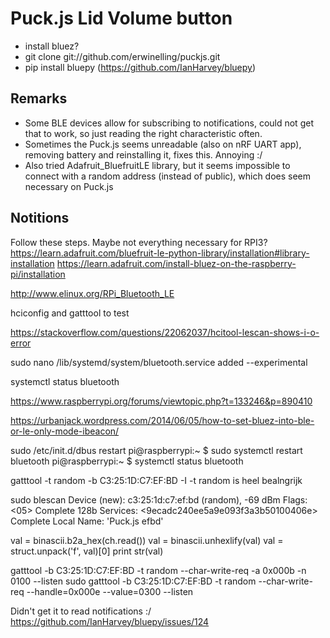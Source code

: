 # Puck.js Lid Volume button

* install bluez?
* git clone git://github.com/erwinelling/puckjs.git
* pip install bluepy (https://github.com/IanHarvey/bluepy)



## Remarks

* Some BLE devices allow for subscribing to notifications, could not get that to work, so just reading the right characteristic often.
* Sometimes the Puck.js seems unreadable (also on nRF UART app), removing battery and reinstalling it, fixes this. Annoying :/
* Also tried Adafruit_BluefruitLE library, but it seems impossible to connect with a random address (instead of public), which does seem necessary on Puck.js


## Notitions
Follow these steps. Maybe not everything necessary for RPI3?
https://learn.adafruit.com/bluefruit-le-python-library/installation#library-installation
https://learn.adafruit.com/install-bluez-on-the-raspberry-pi/installation

http://www.elinux.org/RPi_Bluetooth_LE

hciconfig and gatttool to test

https://stackoverflow.com/questions/22062037/hcitool-lescan-shows-i-o-error

sudo nano /lib/systemd/system/bluetooth.service
added --experimental

systemctl status bluetooth

https://www.raspberrypi.org/forums/viewtopic.php?t=133246&p=890410

https://urbanjack.wordpress.com/2014/06/05/how-to-set-bluez-into-ble-or-le-only-mode-ibeacon/

sudo /etc/init.d/dbus restart
pi@raspberrypi:~ $ sudo systemctl restart bluetooth
pi@raspberrypi:~ $ systemctl status bluetooth

gatttool -t random -b C3:25:1D:C7:EF:BD -I
-t random is heel bealngrijk

sudo blescan
Device (new): c3:25:1d:c7:ef:bd (random), -69 dBm
Flags: <05>
Complete 128b Services: <9ecadc240ee5a9e093f3a3b50100406e>
Complete Local Name: 'Puck.js efbd'

val = binascii.b2a_hex(ch.read())
val = binascii.unhexlify(val)
val = struct.unpack('f', val)[0]
print str(val)

gatttool -b C3:25:1D:C7:EF:BD -t random --char-write-req -a 0x000b -n 0100 --listen
sudo gatttool -b C3:25:1D:C7:EF:BD -t random --char-write-req --handle=0x000e --value=0300 --listen


Didn't get it to read notifications :/
https://github.com/IanHarvey/bluepy/issues/124
